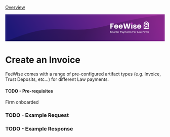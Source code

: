 [ Overview](./README.md)

![plot](./images/linkedin.png)

# Create an Invoice

FeeWise comes with a range of pre-configured artifact types (e.g. Invoice, Trust Deposits, etc...) for different Law payments. 

#### TODO - Pre-requisites
Firm onboarded

### TODO - Example Request
### TODO - Example Response

